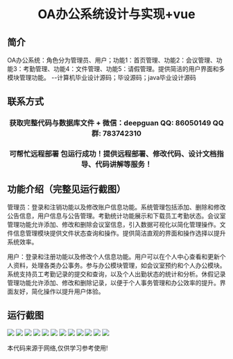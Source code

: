 <p><h1 align="center">OA办公系统设计与实现+vue</h1></p>

## 简介
OA办公系统：角色分为管理员、用户；功能1：首页管理、功能2：会议管理、功能3：考勤管理、功能4：文件管理、功能5：请假管理。提供简洁的用户界面和多模块管理功能。    --计算机毕业设计源码；毕设源码；java毕业设计源码


## 联系方式
<p><h3 align="center">获取完整代码与数据库文件 + 微信：deepguan QQ: 86050149 QQ群: 783742310</h3></p>
<p><h3 align="center">可帮忙远程部署 包运行成功！提供远程部署、修改代码、设计文档指导、代码讲解等服务！</h3></p>

## 功能介绍（完整见运行截图）
管理员：登录和注销功能以及修改账户信息功能。系统管理包括添加、删除和修改公告信息，用户信息与公告管理。考勤统计功能展示和下载员工考勤状态。会议室管理功能允许添加、修改和删除会议室信息，引入数据可视化以简化管理操作。文件信息管理模块提供文件状态查询和操作。提供简洁直观的界面和操作选择以提升系统效率。

用户：登录和注册功能以及修改个人信息功能。用户可以在个人中心查看和更新个人资料，处理各类办公事务。参与办公模块管理，如会议室预约和个人办公模块。系统支持员工考勤记录的提交和查询，以及个人出勤状态的统计和分析。休假记录管理功能允许添加、修改和删除记录，以便于个人事务管理和办公效率的提升。界面友好，简化操作以提升用户体验。


## 运行截图
![](img/001.jpg)
![](img/002.jpg)
![](img/003.jpg)
![](img/004.jpg)
![](img/005.jpg)
![](img/006.jpg)
![](img/007.jpg)
![](img/008.jpg)
![](img/009.jpg)
![](img/010.jpg)
![](img/011.jpg)
![](img/012.jpg)

<p>本代码来源于网络,仅供学习参考使用!</p>
